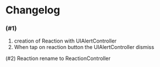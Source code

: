 #  Changelog

### (#1)
1. creation of Reaction with UIAlertController
2. When tap on reaction button the UIAlertController dismiss 

(#2) Reaction rename to ReactionController

